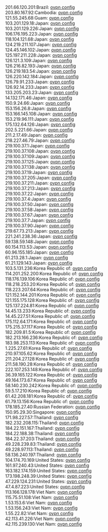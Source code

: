 201.66.120.201:Brazil: [ovpn config](vpn/201_66_120_201.ovpn)  
203.80.167.92:Cambodia: [ovpn config](vpn/203_80_167_92.ovpn)  
121.55.245.68:Guam: [ovpn config](vpn/121_55_245_68.ovpn)  
103.201.129.18:Japan: [ovpn config](vpn/103_201_129_18.ovpn)  
103.201.129.226:Japan: [ovpn config](vpn/103_201_129_226.ovpn)  
106.176.195.223:Japan: [ovpn config](vpn/106_176_195_223.ovpn)  
118.104.121.68:Japan: [ovpn config](vpn/118_104_121_68.ovpn)  
124.219.211.107:Japan: [ovpn config](vpn/124_219_211_107.ovpn)  
124.45.146.102:Japan: [ovpn config](vpn/124_45_146_102.ovpn)  
125.197.211.228:Japan: [ovpn config](vpn/125_197_211_228.ovpn)  
126.121.3.109:Japan: [ovpn config](vpn/126_121_3_109.ovpn)  
126.216.82.193:Japan: [ovpn config](vpn/126_216_82_193.ovpn)  
126.219.183.54:Japan: [ovpn config](vpn/126_219_183_54.ovpn)  
126.220.142.184:Japan: [ovpn config](vpn/126_220_142_184.ovpn)  
126.79.91.233:Japan: [ovpn config](vpn/126_79_91_233.ovpn)  
126.92.14.233:Japan: [ovpn config](vpn/126_92_14_233.ovpn)  
133.205.203.23:Japan: [ovpn config](vpn/133_205_203_23.ovpn)  
14.132.171.46:Japan: [ovpn config](vpn/14_132_171_46.ovpn)  
150.9.24.66:Japan: [ovpn config](vpn/150_9_24_66.ovpn)  
153.156.26.8:Japan: [ovpn config](vpn/153_156_26_8.ovpn)  
153.166.145.108:Japan: [ovpn config](vpn/153_166_145_108.ovpn)  
153.219.96.111:Japan: [ovpn config](vpn/153_219_96_111.ovpn)  
175.132.64.126:Japan: [ovpn config](vpn/175_132_64_126.ovpn)  
202.5.221.66:Japan: [ovpn config](vpn/202_5_221_66.ovpn)  
211.2.17.49:Japan: [ovpn config](vpn/211_2_17_49.ovpn)  
218.227.46.79:Japan: [ovpn config](vpn/218_227_46_79.ovpn)  
219.100.37.1:Japan: [ovpn config](vpn/219_100_37_1.ovpn)  
219.100.37.108:Japan: [ovpn config](vpn/219_100_37_108.ovpn)  
219.100.37.109:Japan: [ovpn config](vpn/219_100_37_109.ovpn)  
219.100.37.125:Japan: [ovpn config](vpn/219_100_37_125.ovpn)  
219.100.37.138:Japan: [ovpn config](vpn/219_100_37_138.ovpn)  
219.100.37.19:Japan: [ovpn config](vpn/219_100_37_19.ovpn)  
219.100.37.205:Japan: [ovpn config](vpn/219_100_37_205.ovpn)  
219.100.37.211:Japan: [ovpn config](vpn/219_100_37_211.ovpn)  
219.100.37.213:Japan: [ovpn config](vpn/219_100_37_213.ovpn)  
219.100.37.22:Japan: [ovpn config](vpn/219_100_37_22.ovpn)  
219.100.37.4:Japan: [ovpn config](vpn/219_100_37_4.ovpn)  
219.100.37.50:Japan: [ovpn config](vpn/219_100_37_50.ovpn)  
219.100.37.58:Japan: [ovpn config](vpn/219_100_37_58.ovpn)  
219.100.37.67:Japan: [ovpn config](vpn/219_100_37_67.ovpn)  
219.100.37.7:Japan: [ovpn config](vpn/219_100_37_7.ovpn)  
219.100.37.90:Japan: [ovpn config](vpn/219_100_37_90.ovpn)  
219.67.73.213:Japan: [ovpn config](vpn/219_67_73_213.ovpn)  
221.241.238.36:Japan: [ovpn config](vpn/221_241_238_36.ovpn)  
59.138.59.148:Japan: [ovpn config](vpn/59_138_59_148.ovpn)  
60.154.113.53:Japan: [ovpn config](vpn/60_154_113_53.ovpn)  
60.96.155.185:Japan: [ovpn config](vpn/60_96_155_185.ovpn)  
61.213.28.1:Japan: [ovpn config](vpn/61_213_28_1.ovpn)  
61.21.129.143:Japan: [ovpn config](vpn/61_21_129_143.ovpn)  
103.5.131.236:Korea Republic of: [ovpn config](vpn/103_5_131_236.ovpn)  
114.201.252.200:Korea Republic of: [ovpn config](vpn/114_201_252_200.ovpn)  
118.176.139.106:Korea Republic of: [ovpn config](vpn/118_176_139_106.ovpn)  
118.218.253.20:Korea Republic of: [ovpn config](vpn/118_218_253_20.ovpn)  
118.223.207.64:Korea Republic of: [ovpn config](vpn/118_223_207_64.ovpn)  
121.152.144.201:Korea Republic of: [ovpn config](vpn/121_152_144_201.ovpn)  
121.155.175.128:Korea Republic of: [ovpn config](vpn/121_155_175_128.ovpn)  
125.137.224.81:Korea Republic of: [ovpn config](vpn/125_137_224_81.ovpn)  
14.45.13.233:Korea Republic of: [ovpn config](vpn/14_45_13_233.ovpn)  
14.45.227.51:Korea Republic of: [ovpn config](vpn/14_45_227_51.ovpn)  
175.112.64.171:Korea Republic of: [ovpn config](vpn/175_112_64_171.ovpn)  
175.215.37.117:Korea Republic of: [ovpn config](vpn/175_215_37_117.ovpn)  
182.209.81.5:Korea Republic of: [ovpn config](vpn/182_209_81_5.ovpn)  
182.213.166.236:Korea Republic of: [ovpn config](vpn/182_213_166_236.ovpn)  
183.98.253.113:Korea Republic of: [ovpn config](vpn/183_98_253_113.ovpn)  
1.225.27.61:Korea Republic of: [ovpn config](vpn/1_225_27_61.ovpn)  
210.97.105.62:Korea Republic of: [ovpn config](vpn/210_97_105_62.ovpn)  
211.204.27.128:Korea Republic of: [ovpn config](vpn/211_204_27_128.ovpn)  
211.58.190.28:Korea Republic of: [ovpn config](vpn/211_58_190_28.ovpn)  
222.107.253.148:Korea Republic of: [ovpn config](vpn/222_107_253_148.ovpn)  
36.39.165.122:Korea Republic of: [ovpn config](vpn/36_39_165_122.ovpn)  
49.164.173.67:Korea Republic of: [ovpn config](vpn/49_164_173_67.ovpn)  
58.140.230.242:Korea Republic of: [ovpn config](vpn/58_140_230_242.ovpn)  
59.5.17.210:Korea Republic of: [ovpn config](vpn/59_5_17_210.ovpn)  
61.42.208.181:Korea Republic of: [ovpn config](vpn/61_42_208_181.ovpn)  
61.79.13.156:Korea Republic of: [ovpn config](vpn/61_79_13_156.ovpn)  
178.185.27.40:Russian Federation: [ovpn config](vpn/178_185_27_40.ovpn)  
150.95.29.30:Singapore: [ovpn config](vpn/150_95_29_30.ovpn)  
171.98.227.57:Thailand: [ovpn config](vpn/171_98_227_57.ovpn)  
182.232.208.115:Thailand: [ovpn config](vpn/182_232_208_115.ovpn)  
184.22.151.167:Thailand: [ovpn config](vpn/184_22_151_167.ovpn)  
184.22.188.38:Thailand: [ovpn config](vpn/184_22_188_38.ovpn)  
184.22.37.203:Thailand: [ovpn config](vpn/184_22_37_203.ovpn)  
49.228.239.83:Thailand: [ovpn config](vpn/49_228_239_83.ovpn)  
49.228.97.113:Thailand: [ovpn config](vpn/49_228_97_113.ovpn)  
58.136.240.197:Thailand: [ovpn config](vpn/58_136_240_197.ovpn)  
104.174.70.169:United States: [ovpn config](vpn/104_174_70_169.ovpn)  
161.97.240.43:United States: [ovpn config](vpn/161_97_240_43.ovpn)  
163.182.174.159:United States: [ovpn config](vpn/163_182_174_159.ovpn)  
173.198.248.39:United States: [ovpn config](vpn/173_198_248_39.ovpn)  
47.229.124.231:United States: [ovpn config](vpn/47_229_124_231.ovpn)  
47.4.87.223:United States: [ovpn config](vpn/47_4_87_223.ovpn)  
113.166.128.178:Viet Nam: [ovpn config](vpn/113_166_128_178.ovpn)  
115.75.51.108:Viet Nam: [ovpn config](vpn/115_75_51_108.ovpn)  
1.53.153.6:Viet Nam: [ovpn config](vpn/1_53_153_6.ovpn)  
1.53.156.243:Viet Nam: [ovpn config](vpn/1_53_156_243.ovpn)  
1.55.22.82:Viet Nam: [ovpn config](vpn/1_55_22_82.ovpn)  
42.113.41.226:Viet Nam: [ovpn config](vpn/42_113_41_226.ovpn)  
42.115.239.130:Viet Nam: [ovpn config](vpn/42_115_239_130.ovpn)  
